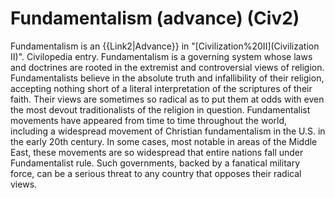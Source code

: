 # Fundamentalism (advance) (Civ2)

 Fundamentalism is an {{Link2|Advance}} in "[Civilization%20II](Civilization II)".
Civilopedia entry.
Fundamentalism is a governing system whose laws and doctrines are rooted in the extremist and controversial views of religion. Fundamentalists believe in the absolute truth and infallibility of their religion, accepting nothing short of a literal interpretation of the scriptures of their faith. Their views are sometimes so radical as to put them at odds with even the most devout traditionalists of the religion in question. Fundamentalist movements have appeared from time to time throughout the world, including a widespread movement of Christian fundamentalism in the U.S. in the early 20th century. In some cases, most notable in areas of the Middle East, these movements are so widespread that entire nations fall under Fundamentalist rule. Such governments, backed by a fanatical military force, can be a serious threat to any country that opposes their radical views.